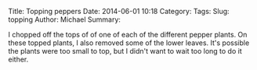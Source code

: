 Title: Topping peppers
Date: 2014-06-01 10:18
Category: 
Tags: 
Slug: topping
Author: Michael
Summary: 
<!-- Status: hidden -->
I chopped off the tops of of one of each of the different pepper plants.  On
these topped plants, I also removed some of the lower leaves.  It's possible
the plants were too small to top, but I didn't want to wait too long to do it
either.
